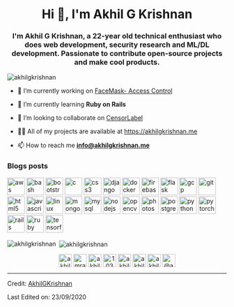   <h1 align="center">Hi 👋, I'm Akhil G Krishnan</h1>
<h3 align="center">I'm Akhil G Krishnan, a 22-year old technical enthusiast who does web development, security research and ML/DL development. Passionate to contribute open-source projects and make cool products.</h3>
<p align="left"> <img src="https://komarev.com/ghpvc/?username=akhilgkrishnan" alt="akhilgkrishnan"> </p>
<ul>
<li>
<p>🔭 I’m currently working on <a href="https://github.com/AkhilGKrishnan/Face-Mask-Detector">FaceMask- Access Control</a></p>
</li>
<li>
<p>🌱 I’m currently learning <strong>Ruby on Rails</strong></p>
</li>
<li>
<p>👯 I’m looking to collaborate on <a href="https://github.com/AkhilGKrishnan/CensorLabel">CensorLabel</a></p>
</li>
<li>
<p>👨‍💻 All of my projects are available at <a href="https://akhilgkrishnan.me">https://akhilgkrishnan.me</a></p>
</li>
<li>
<p>📫 How to reach me <strong><a href="mailto:info@akhilgkrishnan.me">info@akhilgkrishnan.me</a></strong></p>
</li>
</ul>
<h3 id="blogs-posts">Blogs posts</h3>
<!-- BLOG-POST-LIST:START -->
<!-- BLOG-POST-LIST:END -->
<p align="left"><img src="https://devicons.github.io/devicon/devicon.git/icons/amazonwebservices/amazonwebservices-original-wordmark.svg" alt="aws" width="40" height="40"> <img src="https://www.vectorlogo.zone/logos/gnu_bash/gnu_bash-icon.svg" alt="bash" width="40" height="40"> <img src="https://devicons.github.io/devicon/devicon.git/icons/bootstrap/bootstrap-plain.svg" alt="bootstrap" width="40" height="40"> <img src="https://devicons.github.io/devicon/devicon.git/icons/c/c-original.svg" alt="c" width="40" height="40"> <img src="https://devicons.github.io/devicon/devicon.git/icons/css3/css3-original-wordmark.svg" alt="css3" width="40" height="40"> <img src="https://devicons.github.io/devicon/devicon.git/icons/django/django-original.svg" alt="django" width="40" height="40"> <img src="https://devicons.github.io/devicon/devicon.git/icons/docker/docker-original-wordmark.svg" alt="docker" width="40" height="40"> <img src="https://www.vectorlogo.zone/logos/firebase/firebase-icon.svg" alt="firebase" width="40" height="40"> <img src="https://www.vectorlogo.zone/logos/pocoo_flask/pocoo_flask-icon.svg" alt="flask" width="40" height="40"> <img src="https://www.vectorlogo.zone/logos/google_cloud/google_cloud-icon.svg" alt="gcp" width="40" height="40"> <img src="https://www.vectorlogo.zone/logos/git-scm/git-scm-icon.svg" alt="git" width="40" height="40"> <img src="https://devicons.github.io/devicon/devicon.git/icons/html5/html5-original-wordmark.svg" alt="html5" width="40" height="40"> <img src="https://devicons.github.io/devicon/devicon.git/icons/javascript/javascript-original.svg" alt="javascript" width="40" height="40"> <img src="https://devicons.github.io/devicon/devicon.git/icons/linux/linux-original.svg" alt="linux" width="40" height="40"> <img src="https://devicons.github.io/devicon/devicon.git/icons/mongodb/mongodb-original-wordmark.svg" alt="mongodb" width="40" height="40"> <img src="https://devicons.github.io/devicon/devicon.git/icons/mysql/mysql-original-wordmark.svg" alt="mysql" width="40" height="40"> <img src="https://devicons.github.io/devicon/devicon.git/icons/nodejs/nodejs-original-wordmark.svg" alt="nodejs" width="40" height="40"> <img src="https://www.vectorlogo.zone/logos/opencv/opencv-icon.svg" alt="opencv" width="40" height="40"> <img src="https://devicons.github.io/devicon/devicon.git/icons/photoshop/photoshop-plain.svg" alt="photoshop" width="40" height="40"> <img src="https://devicons.github.io/devicon/devicon.git/icons/postgresql/postgresql-original-wordmark.svg" alt="postgresql" width="40" height="40"> <img src="https://devicons.github.io/devicon/devicon.git/icons/python/python-original.svg" alt="python" width="40" height="40"> <img src="https://www.vectorlogo.zone/logos/pytorch/pytorch-icon.svg" alt="pytorch" width="40" height="40"> <img src="https://devicons.github.io/devicon/devicon.git/icons/rails/rails-original-wordmark.svg" alt="rails" width="40" height="40"> <img src="https://devicons.github.io/devicon/devicon.git/icons/ruby/ruby-original-wordmark.svg" alt="ruby" width="40" height="40"> <img src="https://www.vectorlogo.zone/logos/tensorflow/tensorflow-icon.svg" alt="tensorflow" width="40" height="40"></p><p><img align="left" src="https://github-readme-stats.vercel.app/api/top-langs/?username=akhilgkrishnan&amp;layout=compact&amp;hide=html" alt="akhilgkrishnan"></p>
<p>&nbsp;<img align="center" src="https://github-readme-stats.vercel.app/api?username=akhilgkrishnan&amp;show_icons=true" alt="akhilgkrishnan"></p>
<p align="center">
<a href="https://dev.to/akhilgkrishnan" target="blank"><img align="center" src="https://cdn.jsdelivr.net/npm/simple-icons@3.0.1/icons/dev-dot-to.svg" alt="akhilgkrishnan" height="30" width="30"></a>
<a href="https://twitter.com/Mrakhilg" target="blank"><img align="center" src="https://cdn.jsdelivr.net/npm/simple-icons@3.0.1/icons/twitter.svg" alt="mrakhilg" height="30" width="30"></a>
<a href="https://linkedin.com/in/akhilgkrishnan" target="blank"><img align="center" src="https://cdn.jsdelivr.net/npm/simple-icons@3.0.1/icons/linkedin.svg" alt="akhilgkrishnan" height="30" width="30"></a>
<a href="https://stackoverflow.com/users/10321356" target="blank"><img align="center" src="https://cdn.jsdelivr.net/npm/simple-icons@3.0.1/icons/stackoverflow.svg" alt="10321356" height="30" width="30"></a>
<a href="https://kaggle.com/akhilgkrishnan" target="blank"><img align="center" src="https://cdn.jsdelivr.net/npm/simple-icons@3.0.1/icons/kaggle.svg" alt="akhilgkrishnan" height="30" width="30"></a>
<a href="https://fb.com/akhilgkrishnan9800" target="blank"><img align="center" src="https://cdn.jsdelivr.net/npm/simple-icons@3.0.1/icons/facebook.svg" alt="akhilgkrishnan9800" height="30" width="30"></a>
<a href="https://instagram.com/akhilgkrishnan" target="blank"><img align="center" src="https://cdn.jsdelivr.net/npm/simple-icons@3.0.1/icons/instagram.svg" alt="akhilgkrishnan" height="30" width="30"></a>
<a href="https://medium.com/@akhilgkrishnan" target="blank"><img align="center" src="https://cdn.jsdelivr.net/npm/simple-icons@3.0.1/icons/medium.svg" alt="@akhilgkrishnan" height="30" width="30"></a>
</p>
<hr>
<p>Credit: <a href="https://github.com/AkhilGKrishnan">AkhilGKrishnan</a></p>
<p>Last Edited on: 23/09/2020</p> 
